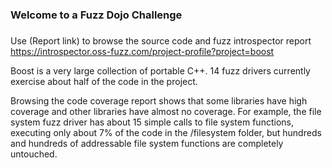 ###
### Welcome to a Fuzz Dojo Challenge
###

Use (Report link) to browse the source code and fuzz introspector report https://introspector.oss-fuzz.com/project-profile?project=boost

Boost is a very large collection of portable C++.  14 fuzz drivers currently exercise about half of the code in the project.

Browsing the code coverage report shows that some libraries have high coverage and other libraries have almost no coverage.  For example, the file system fuzz driver has about 15 simple calls to file system functions, executing only about 7% of the code in the /filesystem  folder, but hundreds and hundreds of addressable file system functions are completely untouched.
